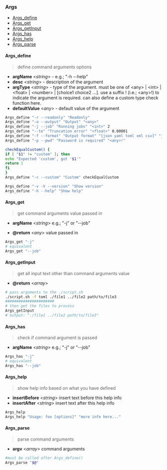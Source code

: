 ### Args

- [Args_define](#Args_define)
- [Args_get](#Args_get)
- [Args_getInput](#Args_getInput)
- [Args_has](#Args_has)
- [Args_help](#Args_help)
- [Args_parse](#Args_parse)

#### Args_define

> define command arguments options

- **argName** \<*string*\> \- e\.g\.; "\-h \-\-help"
- **desc** \<*string*\> \- description of the argument
- **argType** \<*string*\> \- type of the argument\. must be one of \<any\> | \<int\> | \<float\> | \<number\> | \[choice1 choice2 \.\.\.\]\. use a suffix ! (i\.e\.; \<any\>!) to indicate the argument is required\. can also define a custom type check function here\.
- **defaultValue** \<*any*\> \- default value of the argument

```sh
Args_define "-r --readonly" "Readonly"
Args_define "-o --output" "Output" "<any>"
Args_define "-j --job" "Running jobs" "<int>" 2
Args_define "--te" "Truncation error" "<float>" 0.00001
Args_define "-f --format" "Output format" "[json yaml toml xml csv]" "json"
Args_define "-p --pwd" "Password is required" "<any>!"

checkEqualCustom() {
if [ "$1" != "custom" ]; then
echo "Expected 'custom', got '$1'"
return 1
fi
}
Args_define "-c --custom" "Custom" checkEqualCustom

Args_define "-v -V --version" "Show version"
Args_define "-h --help" "Show help"
```

#### Args_get

> get command arguments value passed in

- **argName** \<*string*\> e\.g\.; "\-j" or "\-\-job"

+ **@return** \<*any*\> value passed in

```sh
Args_get "-j"
# equivalent
Args_get "--job"
```

#### Args_getInput

> get all input text other than command arguments value

+ **@return** \<*array*\>

```sh
# pass arguments to the ./script.sh
./script.sh -f toml ./file1 ../file2 path/to/file3
######################
# then get the files to process
Args_getInput
# output: "./file1 ../file2 path/to/file3"
```

#### Args_has

> check if command argument is passed

- **argName** \<*string*\> e\.g\.; "\-j" or "\-\-job"

```sh
Args_has "-j"
# equivalent
Args_has "--job"
```

#### Args_help

> show help info based on what you have defined

- **insertBefore** \<*string*\> insert text before this help info
- **insertAfter** \<*string*\> insert text after this help info

```sh
Args_help
Args_help "Usage: foo [options]" "more info here..."
```

#### Args_parse

> parse command arguments

- **argv** \<*array*\> command arguments

```sh
#must be called after Args_define()
Args_parse "$@"
```